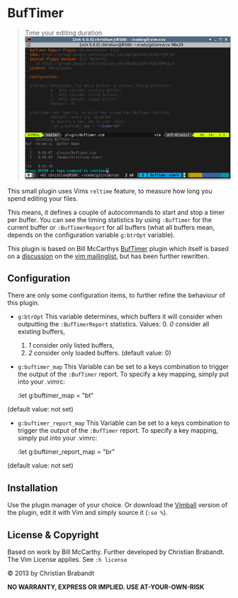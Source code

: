 BufTimer
========

> Time your editing duration
![screenshot of the plugin](screenshot.png "Screenshot")

This small plugin uses Vims `reltime` feature, to measure how long you spend editing your files.

This means, it defines a couple of autocommands to start and stop a timer per buffer. You can see the timing statistics by using `:BufTimer` for the current buffer or `:BufTimerReport` for all buffers (what all buffers mean, depends on the configuration variable `g:btrOpt` variable).

This plugin is based on Bill McCarthys [BufTimer][1] plugin which itself is based on a [discussion][2] on the [vim mailinglist][3], but has been further rewritten.

[1]: https://groups.google.com/d/msg/vim_use/Hd1p6iIx9KY/AZ6cXBP9uL4J
[2]: https://groups.google.com/d/msg/vim_use/QgPspne7hRU/NjkFsfgPFjMJ
[3]: https://groups.google.com/group/vim_use


Configuration
-------------

There are only some configuration items, to further refine the behaviour of this plugin.

* `g:btrOpt`
This variable determines, which buffers it will consider when outputting the `:BufTimerReport` statistics. Values:
  0. *0*  consider all existing buffers,
  1. *1* consider only listed buffers,
  2. *2* consider only loaded buffers.
  (default value: 0)
* `g:buftimer_map`
This Variable can be set to a keys combination to trigger the output of the `:BufTimer` report. To specify a key mapping, simply put into your .vimrc:

	:let g:buftimer_map = "<leader>bt"

(default value: not set)
* `g:buftimer_report_map`
This Variable can be set to a keys combination to trigger the output of the `:BufTimer` report. To specify a key mapping, simply put into your .vimrc:

	:let g:buftimer_report_map = "<leader>br"

(default value: not set)

Installation
---

Use the plugin manager of your choice. Or download the [Vimball][] version of the plugin, edit it with Vim and simply source it (`:so %`).

[Vimball]: https://raw.github.com/chrisbra/BufTimer/master/BufTimer.vmb

License & Copyright
-------

Based on work by Bill McCarthy. Further developed by Christian Brabandt. 
The Vim License applies. See `:h license`

© 2013 by Christian Brabandt

__NO WARRANTY, EXPRESS OR IMPLIED.  USE AT-YOUR-OWN-RISK__
